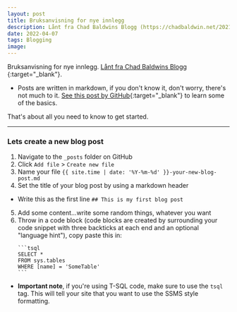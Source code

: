 ```yaml
---
layout: post
title: Bruksanvisning for nye innlegg
description: Lånt fra Chad Baldwins Blogg (https://chadbaldwin.net/2021/03/14/how-to-build-a-sql-blog.html).
date: 2022-04-07 
tags: Blogging
image: 
---
```


Bruksanvisning for nye innlegg. [Lånt fra Chad Baldwins Blogg](https://chadbaldwin.net/2021/03/14/how-to-build-a-sql-blog.html) {:target="_blank"}.

* Posts are written in markdown, if you don't know it, don't worry, there's not much to it. [See this post by GitHub](https://guides.github.com/features/mastering-markdown/){:target="_blank"} to learn some of the basics.

That's about all you need to know to get started.

----

### Lets create a new blog post

1. Navigate to the `_posts` folder on GitHub
2. Click `Add file` > `Create new file`
3. Name your file `{{ site.time | date: '%Y-%m-%d' }}-your-new-blog-post.md`
4. Set the title of your blog post by using a markdown header
  * Write this as the first line `## This is my first blog post`
5. Add some content...write some random things, whatever you want
6. Throw in a code block (code blocks are created by surrounding your code snippet with three backticks at each end and an optional "language hint"), copy paste this in:
    ````plaintext
    ```tsql
    SELECT *
    FROM sys.tables
    WHERE [name] = 'SomeTable'
    ```
    ````
  * **Important note**, if you're using T-SQL code, make sure to use the `tsql` tag. This will tell your site that you want to use the SSMS style formatting.

